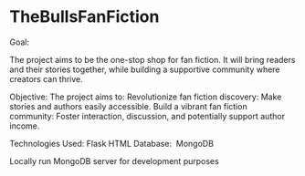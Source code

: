 # TheBullsFanFiction

Goal:

The project aims to be the one-stop shop for fan fiction. It will bring readers and their stories together, while building a supportive community where creators can thrive.​

Objective:​
The project aims to:​
  Revolutionize fan fiction discovery: Make stories and authors easily accessible.​
  Build a vibrant fan fiction community: Foster interaction, discussion, and potentially support author income.

Technologies Used:​
  Flask​
  HTML​
Database: ​
  MongoDB​

Locally run MongoDB server for development purposes​
